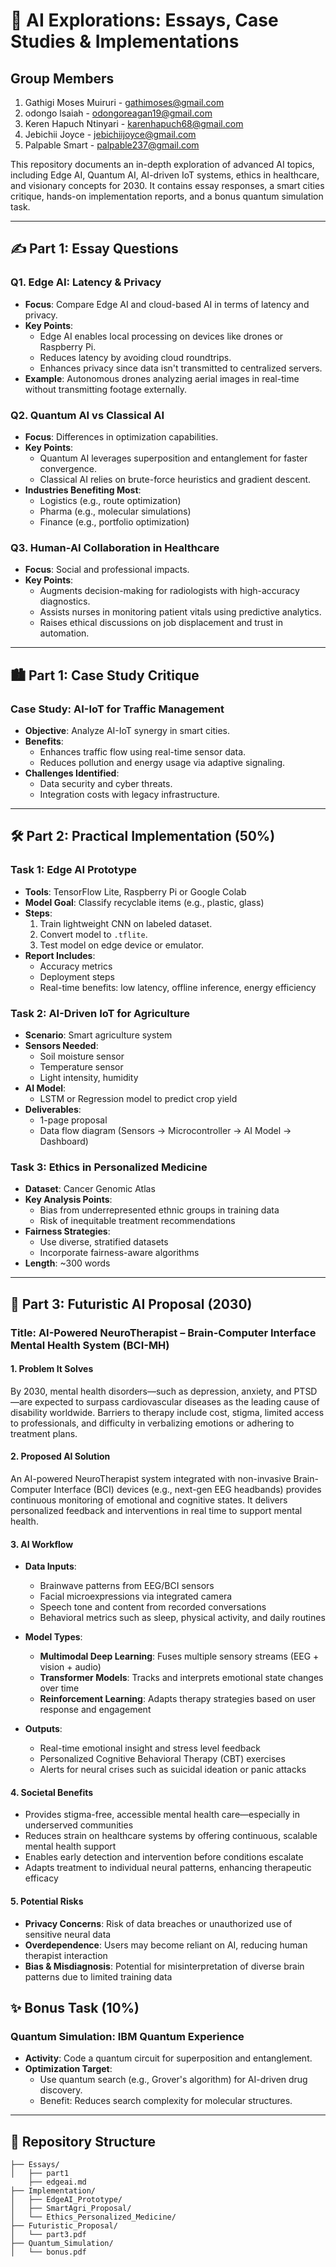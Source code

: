 # 📘 AI Explorations: Essays, Case Studies & Implementations

## **Group Members**
1. Gathigi Moses Muiruri - gathimoses@gmail.com
2. odongo lsaiah - odongoreagan19@gmail.com
3. Keren Hapuch Ntinyari - karenhapuch68@gmail.com
4. Jebichii  Joyce - jebichiijoyce@gmail.com
5. Palpable Smart - palpable237@gmail.com

This repository documents an in-depth exploration of advanced AI topics, including Edge AI, Quantum AI, AI-driven IoT systems, ethics in healthcare, and visionary concepts for 2030. It contains essay responses, a smart cities critique, hands-on implementation reports, and a bonus quantum simulation task.

---

## ✍️ Part 1: Essay Questions

### Q1. Edge AI: Latency & Privacy

- **Focus**: Compare Edge AI and cloud-based AI in terms of latency and privacy.
- **Key Points**:
  - Edge AI enables local processing on devices like drones or Raspberry Pi.
  - Reduces latency by avoiding cloud roundtrips.
  - Enhances privacy since data isn't transmitted to centralized servers.
- **Example**: Autonomous drones analyzing aerial images in real-time without transmitting footage externally.

### Q2. Quantum AI vs Classical AI

- **Focus**: Differences in optimization capabilities.
- **Key Points**:
  - Quantum AI leverages superposition and entanglement for faster convergence.
  - Classical AI relies on brute-force heuristics and gradient descent.
- **Industries Benefiting Most**:
  - Logistics (e.g., route optimization)
  - Pharma (e.g., molecular simulations)
  - Finance (e.g., portfolio optimization)

### Q3. Human-AI Collaboration in Healthcare

- **Focus**: Social and professional impacts.
- **Key Points**:
  - Augments decision-making for radiologists with high-accuracy diagnostics.
  - Assists nurses in monitoring patient vitals using predictive analytics.
  - Raises ethical discussions on job displacement and trust in automation.

---

## 🏙️ Part 1: Case Study Critique

### Case Study: AI-IoT for Traffic Management

- **Objective**: Analyze AI-IoT synergy in smart cities.
- **Benefits**:
  - Enhances traffic flow using real-time sensor data.
  - Reduces pollution and energy usage via adaptive signaling.
- **Challenges Identified**:
  - Data security and cyber threats.
  - Integration costs with legacy infrastructure.

---

## 🛠️ Part 2: Practical Implementation (50%)

### Task 1: Edge AI Prototype

- **Tools**: TensorFlow Lite, Raspberry Pi or Google Colab
- **Model Goal**: Classify recyclable items (e.g., plastic, glass)
- **Steps**:
  1. Train lightweight CNN on labeled dataset.
  2. Convert model to `.tflite`.
  3. Test model on edge device or emulator.
- **Report Includes**:
  - Accuracy metrics
  - Deployment steps
  - Real-time benefits: low latency, offline inference, energy efficiency

### Task 2: AI-Driven IoT for Agriculture

- **Scenario**: Smart agriculture system
- **Sensors Needed**:
  - Soil moisture sensor
  - Temperature sensor
  - Light intensity, humidity
- **AI Model**:
  - LSTM or Regression model to predict crop yield
- **Deliverables**:
  - 1-page proposal
  - Data flow diagram (Sensors → Microcontroller → AI Model → Dashboard)

### Task 3: Ethics in Personalized Medicine

- **Dataset**: Cancer Genomic Atlas
- **Key Analysis Points**:
  - Bias from underrepresented ethnic groups in training data
  - Risk of inequitable treatment recommendations
- **Fairness Strategies**:
  - Use diverse, stratified datasets
  - Incorporate fairness-aware algorithms
- **Length**: ~300 words

---

## 🚀 Part 3: Futuristic AI Proposal (2030)

### Title: AI-Powered NeuroTherapist – Brain-Computer Interface Mental Health System (BCI-MH)

#### 1. Problem It Solves
By 2030, mental health disorders—such as depression, anxiety, and PTSD—are expected to surpass cardiovascular diseases as the leading cause of disability worldwide. Barriers to therapy include cost, stigma, limited access to professionals, and difficulty in verbalizing emotions or adhering to treatment plans.

#### 2. Proposed AI Solution
An AI-powered NeuroTherapist system integrated with non-invasive Brain-Computer Interface (BCI) devices (e.g., next-gen EEG headbands) provides continuous monitoring of emotional and cognitive states. It delivers personalized feedback and interventions in real time to support mental health.

#### 3. AI Workflow

- **Data Inputs**:
  - Brainwave patterns from EEG/BCI sensors
  - Facial microexpressions via integrated camera
  - Speech tone and content from recorded conversations
  - Behavioral metrics such as sleep, physical activity, and daily routines

- **Model Types**:
  - **Multimodal Deep Learning**: Fuses multiple sensory streams (EEG + vision + audio)
  - **Transformer Models**: Tracks and interprets emotional state changes over time
  - **Reinforcement Learning**: Adapts therapy strategies based on user response and engagement

- **Outputs**:
  - Real-time emotional insight and stress level feedback
  - Personalized Cognitive Behavioral Therapy (CBT) exercises
  - Alerts for neural crises such as suicidal ideation or panic attacks

#### 4. Societal Benefits
- Provides stigma-free, accessible mental health care—especially in underserved communities
- Reduces strain on healthcare systems by offering continuous, scalable mental health support
- Enables early detection and intervention before conditions escalate
- Adapts treatment to individual neural patterns, enhancing therapeutic efficacy

#### 5. Potential Risks
- **Privacy Concerns**: Risk of data breaches or unauthorized use of sensitive neural data
- **Overdependence**: Users may become reliant on AI, reducing human therapist interaction
- **Bias & Misdiagnosis**: Potential for misinterpretation of diverse brain patterns due to limited training data



## ✨ Bonus Task (10%)

### Quantum Simulation: IBM Quantum Experience

- **Activity**: Code a quantum circuit for superposition and entanglement.
- **Optimization Target**:
  - Use quantum search (e.g., Grover's algorithm) for AI-driven drug discovery.
  - Benefit: Reduces search complexity for molecular structures.

---

## 📂 Repository Structure

```plaintext
├── Essays/
│   ├── part1
    ├── edgeai.md
├── Implementation/
│   ├── EdgeAI_Prototype/
│   ├── SmartAgri_Proposal/
│   └── Ethics_Personalized_Medicine/
├── Futuristic_Proposal/
│   └── part3.pdf
├── Quantum_Simulation/
│   └── bonus.pdf
